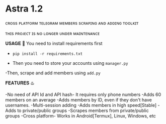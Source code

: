 # Astra 1.2
ᴄʀᴏss ᴘʟᴀᴛғᴏʀᴍ ᴛᴇʟᴇɢʀᴀᴍ ᴍᴇᴍʙᴇʀs sᴄʀᴀᴘɪɴɢ ᴀɴᴅ ᴀᴅᴅɪɴɢ ᴛᴏᴏʟᴋɪᴛ

ᴛʜɪs ᴘʀᴏᴊᴇᴄᴛ ɪs ɴᴏ ʟᴏɴɢᴇʀ ᴜɴᴅᴇʀ ᴍᴀɪɴᴛᴇɴᴀɴᴄᴇ

𝐔𝐒𝐀𝐆𝐄 🧰
You need to install requirements first 
- `pip install -r requirements.txt`

- Then you need to store your accounts using `manager.py`

-Then, scrape and add members using `add.py`

𝐅𝐄𝐀𝐓𝐔𝐑𝐄𝐒 ♨️

-No need of API Id and API hash- It requires only phone numbers
-Adds 60 members on an average
-Adds members by ID, even if they don't have usernames.
-Multi-session adding
-Adds members in high speed[Stable]
-Adds to private/public groups
-Scrapes members from private/public groups
-Cross platform- Works in Android[Termux], Linux, Windows, etc
